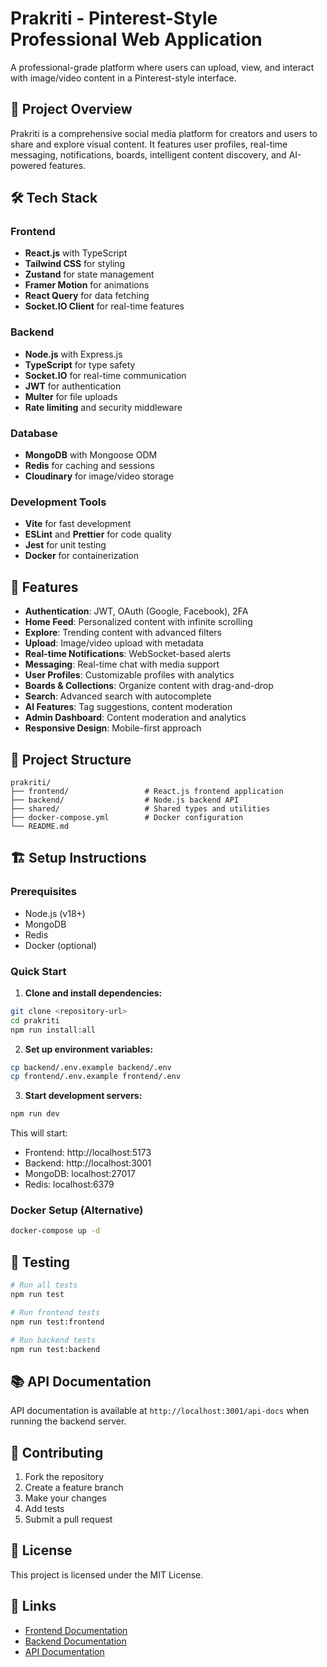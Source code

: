 # Prakriti - Pinterest-Style Professional Web Application

A professional-grade platform where users can upload, view, and interact with image/video content in a Pinterest-style interface.

## 🎯 Project Overview

Prakriti is a comprehensive social media platform for creators and users to share and explore visual content. It features user profiles, real-time messaging, notifications, boards, intelligent content discovery, and AI-powered features.

## 🛠️ Tech Stack

### Frontend
- **React.js** with TypeScript
- **Tailwind CSS** for styling
- **Zustand** for state management
- **Framer Motion** for animations
- **React Query** for data fetching
- **Socket.IO Client** for real-time features

### Backend
- **Node.js** with Express.js
- **TypeScript** for type safety
- **Socket.IO** for real-time communication
- **JWT** for authentication
- **Multer** for file uploads
- **Rate limiting** and security middleware

### Database
- **MongoDB** with Mongoose ODM
- **Redis** for caching and sessions
- **Cloudinary** for image/video storage

### Development Tools
- **Vite** for fast development
- **ESLint** and **Prettier** for code quality
- **Jest** for unit testing
- **Docker** for containerization

## 🚀 Features

- **Authentication**: JWT, OAuth (Google, Facebook), 2FA
- **Home Feed**: Personalized content with infinite scrolling
- **Explore**: Trending content with advanced filters
- **Upload**: Image/video upload with metadata
- **Real-time Notifications**: WebSocket-based alerts
- **Messaging**: Real-time chat with media support
- **User Profiles**: Customizable profiles with analytics
- **Boards & Collections**: Organize content with drag-and-drop
- **Search**: Advanced search with autocomplete
- **AI Features**: Tag suggestions, content moderation
- **Admin Dashboard**: Content moderation and analytics
- **Responsive Design**: Mobile-first approach

## 📁 Project Structure

```
prakriti/
├── frontend/                 # React.js frontend application
├── backend/                  # Node.js backend API
├── shared/                   # Shared types and utilities
├── docker-compose.yml        # Docker configuration
└── README.md
```

## 🏗️ Setup Instructions

### Prerequisites
- Node.js (v18+)
- MongoDB
- Redis
- Docker (optional)

### Quick Start

1. **Clone and install dependencies:**
```bash
git clone <repository-url>
cd prakriti
npm run install:all
```

2. **Set up environment variables:**
```bash
cp backend/.env.example backend/.env
cp frontend/.env.example frontend/.env
```

3. **Start development servers:**
```bash
npm run dev
```

This will start:
- Frontend: http://localhost:5173
- Backend: http://localhost:3001
- MongoDB: localhost:27017
- Redis: localhost:6379

### Docker Setup (Alternative)

```bash
docker-compose up -d
```

## 🧪 Testing

```bash
# Run all tests
npm run test

# Run frontend tests
npm run test:frontend

# Run backend tests
npm run test:backend
```

## 📚 API Documentation

API documentation is available at `http://localhost:3001/api-docs` when running the backend server.

## 🤝 Contributing

1. Fork the repository
2. Create a feature branch
3. Make your changes
4. Add tests
5. Submit a pull request

## 📄 License

This project is licensed under the MIT License.

## 🔗 Links

- [Frontend Documentation](./frontend/README.md)
- [Backend Documentation](./backend/README.md)
- [API Documentation](http://localhost:3001/api-docs)